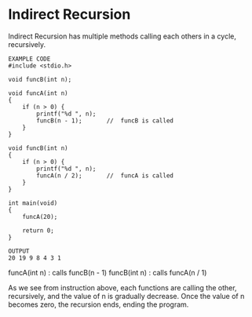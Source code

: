 # Indirect Recursion

Indirect Recursion has multiple methods calling each others in a cycle, recursively.

```
EXAMPLE CODE
#include <stdio.h>

void funcB(int n);  

void funcA(int n)
{
    if (n > 0) {
        printf("%d ", n);
        funcB(n - 1);       //  funcB is called
    }
}

void funcB(int n) 
{
    if (n > 0) {
        printf("%d ", n);
        funcA(n / 2);       //  funcA is called
    }
}

int main(void) 
{
    funcA(20);

    return 0;
}
```

```
OUTPUT
20 19 9 8 4 3 1
```

funcA(int n) : calls funcB(n - 1)
funcB(int n) : calls funcA(n / 1)   

As we see from instruction above, each functions are calling the other, recursively, and the value of n is gradually decrease. Once the value of n becomes zero, the recursion ends, ending the program.